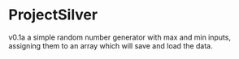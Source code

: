 # ProjectSilver

v0.1a
a simple random number generator with max and min inputs, assigning them to an array which will save and load the data.

